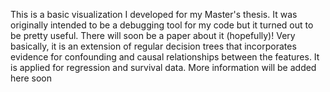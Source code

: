 This is a basic visualization I developed for my Master's thesis. It was originally intended to be a debugging tool for my code but it turned out to be pretty useful. There will soon be a paper about it (hopefully)! Very basically, it is an extension of regular decision trees that incorporates evidence for confounding and causal relationships between the features. It is applied for regression and survival data. More information will be added here soon
